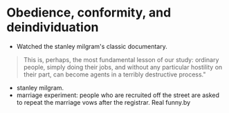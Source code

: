 # Obedience, conformity, and deindividuation
- Watched the stanley milgram's classic documentary. 
> This is, perhaps, the most fundamental lesson of our study: ordinary people, simply doing their jobs, and without any particular hostility on their part, can become agents in a terribly destructive process."

- stanley milgram.
- marriage experiment: people who are recruited off the street are asked to repeat the marriage vows after the registrar. Real funny.by

